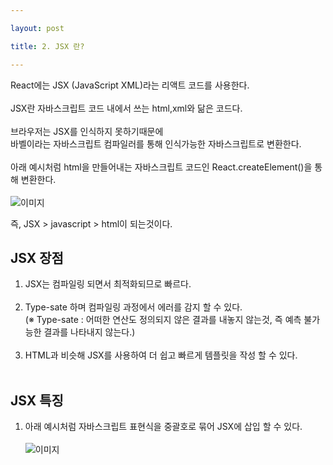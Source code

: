 ```yaml
---

layout: post

title: 2. JSX 란?

---
```


React에는 JSX (JavaScript XML)라는 리액트 코드를 사용한다.<br><br>
JSX란 자바스크립트 코드 내에서 쓰는 html,xml와 닮은 코드다.<br><br>
브라우저는 JSX를 인식하지 못하기때문에 <br>
바벨이라는 자바스크립트 컴파일러를 통해 인식가능한 자바스크립트로 변환한다.<br><br>
아래 예시처럼 html을 만들어내는 자바스크립트 코드인 React.createElement()을 통해 변환한다.<br><br>
![이미지](https://github.com/tblynda/tblynda.github.io/blob/master/images/react2_01.PNG?raw=true)

즉, JSX > javascript > html이 되는것이다.

## JSX 장점<br>
1. JSX는 컴파일링 되면서 최적화되므로 빠르다.<br><br>
2. Type-sate 하며 컴파일링 과정에서 에러를 감지 할 수 있다.<br>
(※ Type-sate : 어떠한 연산도 정의되지 않은 결과를 내놓지 않는것, 즉 예측 불가능한 결과를 나타내지 않는다.)<br><br>
3. HTML과 비슷해 JSX를 사용하여 더 쉽고 빠르게 템플릿을 작성 할 수 있다. <br><br>

## JSX 특징<br>
1. 아래 예시처럼 자바스크립트 표현식을 중괄호로 묶어 JSX에 삽입 할 수 있다.<br><br>
![이미지](https://github.com/tblynda/tblynda.github.io/blob/master/images/react2_02.PNG?raw=true)

